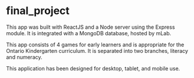 # final_project

This app was built with ReactJS and a Node server using the Express module. It is integrated with a MongoDB database, hosted by mLab. 

This app consists of 4 games for early learners and is appropriate for the Ontario Kindergarten curriculum. It is separated into two branches, literacy and numeracy. 

This application has been designed for desktop, tablet, and mobile use. 

